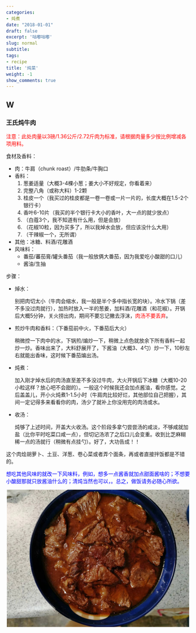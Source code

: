 ```yaml
---
categories:
- 炖煮
date: "2018-01-01"
draft: false
excerpt: '咕嘟咕嘟'
slug: normal
subtitle: 
tags:
- recipe
title: '炖菜'
weight: -1
show_comments: true
---
```


## W

### 王氏炖牛肉

<font color='red'> 注意：此处肉量以3磅/1.36公斤/2.72斤肉为标准，请根据肉量多少按比例增减各项用料。 </font>

食材及香料：
- 肉：牛肩（chunk roast）/牛肋条/牛胸口 
- 香料：
    1. 葱姜适量（大概3-4棵小葱；姜大小不好规定，你看着来）
    2. 完整八角（或称大料）1-2颗
    3. 桂皮一个（我买过的桂皮都是一卷一卷或一片一片的，长度大概在1.5-2个银行卡）
    4. 香叶6-10片（我买的半个银行卡大小的香叶，大一点的就少放点）
    5. （白蔻3个，我不知道有什么用，但是会放）
    6. （花椒10粒，因为买多了，所以我焯水会放，但应该没什么大用）
    7. （干辣椒一个，无所谓）
- 其他：冰糖、料酒/花雕酒
- 风味料：
    - 番茄/蕃茄膏/罐头番茄（我一般放俩大番茄，因为我爱吃小酸甜的口儿）
    - 酱油/生抽

步骤：
- 焯水：
  
  别把肉切太小（牛肉会缩水，我一般是半个多中指长宽的块）。冷水下锅（差不多没过肉就行），加热时放入一半的葱姜，加料酒/花雕酒（和花椒）。开锅后大概5分钟，关火捞出肉，期间不要忘记撇去浮沫，<font color='red'>肉汤不要丢弃</font>。
- 煎炒牛肉和香料：（下番茄前中火，下番茄后大火）

  稍微控一下肉中的水，下锅煎/煸炒一下，稍微上点色就放余下所有香料一起炒一炒。香味出来了，大料舒展开了，下酱油（大概3、4勺）炒一下，10秒左右就能出香味，这时候下番茄煸出汤。
- 炖煮：
  
  加入刚才焯水后的肉汤直至差不多没过牛肉，大火开锅后下冰糖（大概10-20小粒这样？放心吧不会甜的）。一般这个时候我还会加点酱油，看你感觉。之后盖盖儿，开小火炖煮1-1.5小时（牛肩肉比较好烂，其他部位自己把握），其间一定记得多来看看你的肉，汤少了就补上你没用完的肉汤或水。
- 收汤：
  
  炖够了上述时间，开盖大火收汤。这个阶段多拿勺尝尝汤的咸淡，不够咸就加盐（比你平时吃菜口咸一点），但切记汤浓了之后口儿会变重。收到比芝麻糊稀一点的汤就行（稍微有点挂勺）。好了，大功告成！！


这个肉烩胡萝卜、土豆、洋葱、卷心菜或者弄个面条，再或者直接拌饭都是不错的。

<font color='blue'> 想吃其他风味的就改一下风味料，例如，想多一点酱香就加点甜面酱啥的；不想要小酸甜那就只放酱油什么的；清炖当然也可以，。总之，做饭请务必随心所欲。 </font>

<div align = center><img src="dun_niu_rou.jpg" alt="炖牛肉" width="500"/></div>

